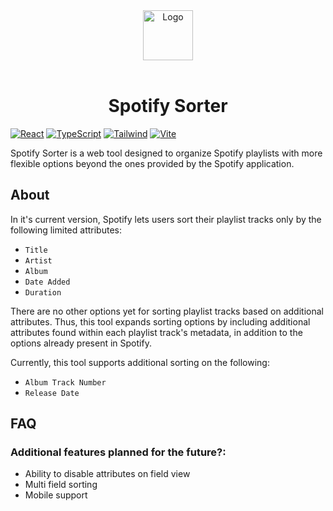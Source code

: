 <div align="center">
  <a href="https://vitejs.dev/">
    <img src="https://upload.wikimedia.org/wikipedia/commons/8/84/Spotify_icon.svg" alt="Logo" width="80" height="80">
  </a>
  <br />
  <br />
  <h1 align="center">Spotify Sorter</h1>
</div>

[![React][React]][React-url] [![TypeScript][TypeScript]][TypeScript-url] [![Tailwind][Tailwind]][Tailwind-url] [![Vite][Vite]][Vite-url]

Spotify Sorter is a web tool designed to organize Spotify playlists with more flexible options beyond the ones provided by the Spotify application.

## About

In it's current version, Spotify lets users sort their playlist tracks only by the following limited attributes:

- `Title`
- `Artist`
- `Album`
- `Date Added`
- `Duration`

There are no other options yet for sorting playlist tracks based on additional attributes. Thus, this tool expands sorting options by including additional attributes found within each playlist track's metadata, in addition to the options already present in Spotify.

Currently, this tool supports additional sorting on the following:

- `Album Track Number`
- `Release Date`

## FAQ

### Additional features planned for the future?:

- Ability to disable attributes on field view
- Multi field sorting
- Mobile support

[ESLint]: https://img.shields.io/badge/ESLint-4B3263?style=for-the-badge&logo=eslint&logoColor=white
[ESLint-url]: https://eslint.org/
[React]: https://img.shields.io/badge/React-20232A?style=for-the-badge&logo=react&logoColor=61DAFB
[React-url]: https://reactjs.org/
[Tailwind]: https://img.shields.io/badge/tailwindcss-%2338B2AC.svg?style=for-the-badge&logo=tailwind-css&logoColor=white
[Tailwind-url]: https://tailwindcss.com/
[TypeScript]: https://img.shields.io/badge/typescript-%23007ACC.svg?style=for-the-badge&logo=typescript&logoColor=white
[TypeScript-url]: https://www.typescriptlang.org/
[Vite]: https://img.shields.io/badge/vite-%23646CFF.svg?style=for-the-badge&logo=vite&logoColor=white
[Vite-url]: https://vitejs.dev/
